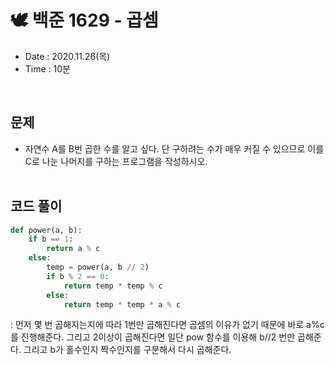 # 🕊 백준 1629 - 곱셈
- Date : 2020.11.26(목)
- Time : 10분
<br>

## 문제

- 자연수 A를 B번 곱한 수를 알고 싶다. 단 구하려는 수가 매우 커질 수 있으므로 이를 C로 나눈 나머지를 구하는 프로그램을 작성하시오.
<br><br>

## 코드 풀이
```python
def power(a, b):
    if b == 1:
        return a % c
    else:
        temp = power(a, b // 2)
        if b % 2 == 0:
            return temp * temp % c
        else:
            return temp * temp * a % c
```
: 먼저 몇 번 곱해지는지에 따라 1번만 곱해진다면 곱셈의 이유가 없기 때문에 바로 a%c를 진행해준다. 그리고 2이상이 곱해진다면 일단 pow 함수를 이용해 b//2 번만 곱해준다. 그리고 b가 홀수인지 짝수인지를 구분해서 다시 곱해준다.